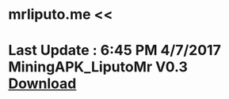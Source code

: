 # mrliputo.me <<
# Last Update : 6:45 PM 4/7/2017 <br> MiningAPK_LiputoMr V0.3  <br> <a href="https://github.com/mrafiqiliputo/Apkmining/releases/download/0.3/MiningApk_LiputoMr.apk"> Download </a>
